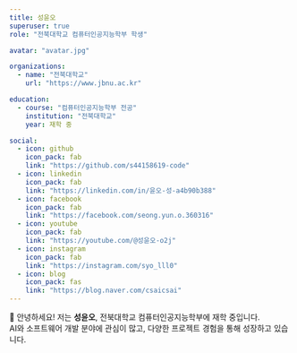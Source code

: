 ```yaml
---
title: 성윤오
superuser: true
role: "전북대학교 컴퓨터인공지능학부 학생"

avatar: "avatar.jpg"

organizations:
  - name: "전북대학교"
    url: "https://www.jbnu.ac.kr"

education:
  - course: "컴퓨터인공지능학부 전공"
    institution: "전북대학교"
    year: 재학 중

social:
  - icon: github
    icon_pack: fab
    link: "https://github.com/s44158619-code"
  - icon: linkedin
    icon_pack: fab
    link: "https://linkedin.com/in/윤오-성-a4b90b388"
  - icon: facebook
    icon_pack: fab
    link: "https://facebook.com/seong.yun.o.360316"
  - icon: youtube
    icon_pack: fab
    link: "https://youtube.com/@성윤오-o2j"
  - icon: instagram
    icon_pack: fab
    link: "https://instagram.com/syo_lll0"
  - icon: blog
    icon_pack: fas
    link: "https://blog.naver.com/csaicsai"
---
```


👋 안녕하세요! 저는 **성윤오**, 전북대학교 컴퓨터인공지능학부에 재학 중입니다.  
AI와 소프트웨어 개발 분야에 관심이 많고, 다양한 프로젝트 경험을 통해 성장하고 있습니다.
